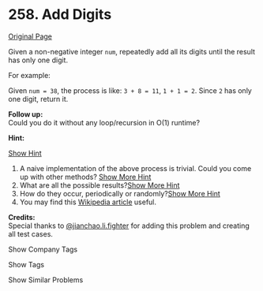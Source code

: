 # 258. Add Digits

[Original Page](https://leetcode.com/problems/add-digits/)

Given a non-negative integer `num`, repeatedly add all its digits until the result has only one digit.

For example:

Given `num = 38`, the process is like: `3 + 8 = 11`, `1 + 1 = 2`. Since `2` has only one digit, return it.

**Follow up:**  
Could you do it without any loop/recursion in O(1) runtime?

**Hint:**

[Show Hint](#)

1.  A naive implementation of the above process is trivial. Could you come up with other methods? [Show More Hint](#)
2.  What are all the possible results?[Show More Hint](#)
3.  How do they occur, periodically or randomly?[Show More Hint](#)
4.  You may find this [Wikipedia article](https://en.wikipedia.org/wiki/Digital_root) useful.

**Credits:**  
Special thanks to [@jianchao.li.fighter](https://leetcode.com/discuss/user/jianchao.li.fighter) for adding this problem and creating all test cases.

<div>

<div id="company_tags" class="btn btn-xs btn-warning">Show Company Tags</div>

<span class="hidebutton" style="display: none;">[Adobe](/company/adobe/) [Microsoft](/company/microsoft/)</span></div>

<div>

<div id="tags" class="btn btn-xs btn-warning">Show Tags</div>

<span class="hidebutton" style="display: none;">[Math](/tag/math/)</span></div>

<div>

<div id="similar" class="btn btn-xs btn-warning">Show Similar Problems</div>

<span class="hidebutton" style="display: none;">[(E) Happy Number](/problems/happy-number/)</span></div>